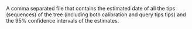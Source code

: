 A comma separated file that contains the estimated date of all the tips (sequences) of the tree (including both calibration and query tips tips) and the 95% confidence intervals of the estimates.
